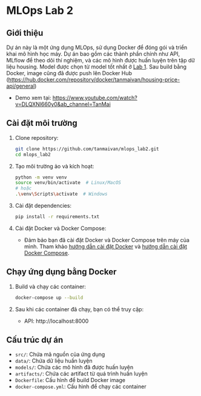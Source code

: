 # MLOps Lab 2

## Giới thiệu

Dự án này là một ứng dụng MLOps, sử dụng Docker để đóng gói và triển khai mô hình học máy. Dự án bao gồm các thành phần chính như API, MLflow để theo dõi thí nghiệm, và các mô hình được huấn luyện trên tập dữ liệu housing. Model được chọn từ model tốt nhất ở [Lab 1](https://github.com/tanmaivan/cs317). Sau build bằng Docker, image cũng đã được push lên Docker Hub (https://hub.docker.com/repository/docker/tanmaivan/housing-price-api/general)

- Demo xem tại: https://www.youtube.com/watch?v=DLQXNl660y0&ab_channel=TanMai

## Cài đặt môi trường

1. Clone repository:

    ```bash
    git clone https://github.com/tanmaivan/mlops_lab2.git
    cd mlops_lab2
    ```

2. Tạo môi trường ảo và kích hoạt:

    ```bash
    python -m venv venv
    source venv/bin/activate  # Linux/MacOS
    # hoặc
    .\venv\Scripts\activate  # Windows
    ```

3. Cài đặt dependencies:

    ```bash
    pip install -r requirements.txt
    ```

4. Cài đặt Docker và Docker Compose:
    - Đảm bảo bạn đã cài đặt Docker và Docker Compose trên máy của mình. Tham khảo [hướng dẫn cài đặt Docker](https://docs.docker.com/get-docker/) và [hướng dẫn cài đặt Docker Compose](https://docs.docker.com/compose/install/).

## Chạy ứng dụng bằng Docker

1. Build và chạy các container:

    ```bash
    docker-compose up --build
    ```

2. Sau khi các container đã chạy, bạn có thể truy cập:
    - API: http://localhost:8000

## Cấu trúc dự án

-   `src/`: Chứa mã nguồn của ứng dụng
-   `data/`: Chứa dữ liệu huấn luyện
-   `models/`: Chứa các mô hình đã được huấn luyện
-   `artifacts/`: Chứa các artifact từ quá trình huấn luyện
-   `Dockerfile`: Cấu hình để build Docker image
-   `docker-compose.yml`: Cấu hình để chạy các container

